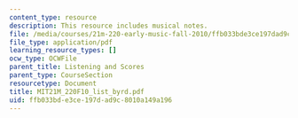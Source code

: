 ```yaml
---
content_type: resource
description: This resource includes musical notes.
file: /media/courses/21m-220-early-music-fall-2010/ffb033bde3ce197dad9c8010a149a196_MIT21M_220F10_list_byrd.pdf
file_type: application/pdf
learning_resource_types: []
ocw_type: OCWFile
parent_title: Listening and Scores
parent_type: CourseSection
resourcetype: Document
title: MIT21M_220F10_list_byrd.pdf
uid: ffb033bd-e3ce-197d-ad9c-8010a149a196
---
```

